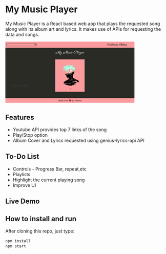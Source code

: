 # My Music Player

My Music Player is a React based web app that plays the requested song along with its album art and lyrics. It makes use of APIs for requesting the data and songs.

<img src="https://github.com/Chetna03/Music-Player/blob/main/src/app.PNG" width="80%" height="80%">

## Features

* Youtube API provides top 7 links of the song
* Play/Stop option
* Album Cover and Lyrics requested using genius-lyrics-api API

## To-Do List

* Controls - Progress Bar, repeat,etc
* Playlists
* Highlight the current playing song
* Improve UI

## Live Demo

<!--![](https://github.com/Chetna03/Music-Player/blob/main/src/musicvideo.wmv)-->
<!--[![Little red riding hood](https://github.com/Chetna03/Music-Player/blob/main/src/app.PNG)](https://github.com/Chetna03/Music-Player/blob/main/src/musicvideo.wmv "Little red riding hood - Click to Watch!")-->

## How to install and run

After cloning this repo, just type:

```
npm install
npm start
```


